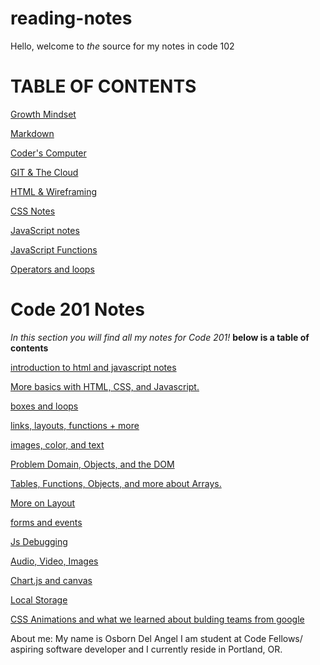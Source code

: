 # reading-notes
Hello, welcome to *the* source for my notes in code 102 
# TABLE OF CONTENTS

[Growth Mindset](growthmindset.md)

[Markdown](learningmarkdown.md)


[Coder's Computer](coderscomputer.md)

[GIT & The Cloud](gitandthecloud.md)

[HTML & Wireframing ](htmlnotes.md)

[CSS Notes](cssnotes.md)


[JavaScript notes](jsnotes.md)

[JavaScript Functions](javafunctions.md)

[Operators and loops](operatorandloops.md)


# Code 201 Notes
*In this section you will find all my notes for Code 201!* **below is a table of contents**

[ introduction to html and javascript notes](class-01.md)

[More basics with HTML, CSS, and Javascript.](class-02.md)

[boxes and loops](class-03.md)


[links, layouts, functions + more](class-04.md)

[images, color, and text](class-05.md)

[Problem Domain, Objects, and the DOM](class-06.md)

[Tables, Functions, Objects, and more about Arrays.](read-07.md)

[More on Layout](class-08.md)

[forms and events](class-09.md)

[Js Debugging](class-10.md)

[Audio, Video, Images](class-11.md)

[Chart.js and canvas](class-12.md)

[Local Storage](class-13.md)

[CSS Animations and what we learned about bulding teams from google](class-14a-14b.md)


About me: My name is Osborn Del Angel I am student at Code Fellows/ aspiring software developer and I currently reside in Portland, OR. 
